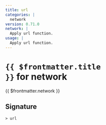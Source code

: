 ```yaml
---
title: url
categories: |
  network
version: 0.71.0
network: |
  Apply url function.
usage: |
  Apply url function.
---
```


# <code>{{ $frontmatter.title }}</code> for network

<div class='command-title'>{{ $frontmatter.network }}</div>

## Signature

```> url ```
